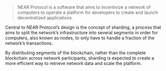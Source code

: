 > NEAR Protocol is a software that aims to incentivize a network of computers to operate a platform for developers to create and launch decentralized applications. 

Central to NEAR Protocol’s design is the concept of sharding, a process that aims to split the network’s infrastructure into several segments in order for computers, also known as nodes, to only have to handle a fraction of the network’s transactions. 

By distributing segments of the blockchain, rather than the complete blockchain across network participants, sharding is expected to create a more efficient way to retrieve network data and scale the platform.

